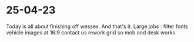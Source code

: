 # 25-04-23

Today is all about finishing off wessex. And that's it.
Large jobs :
filter fonts
vehicle images at 16:9
contact us rework grid so mob and desk works